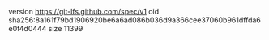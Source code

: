 version https://git-lfs.github.com/spec/v1
oid sha256:8a161f79bd1906920be6a6ad086b036d9a366cee37060b961dffda6e0f4d0444
size 11399
